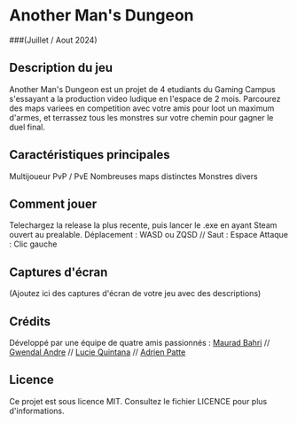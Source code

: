 # Another Man's Dungeon
###(Juillet / Aout 2024) 
## Description du jeu
Another Man's Dungeon est un projet de 4 etudiants du Gaming Campus s'essayant a la production video ludique en l'espace de 2 mois.
Parcourez des maps variees en competition avec votre amis pour loot un maximum d'armes, et terrassez tous les monstres sur votre chemin pour gagner le duel final.

## Caractéristiques principales
Multijoueur
PvP / PvE
Nombreuses maps distinctes
Monstres divers

## Comment jouer
Telechargez la release la plus recente, puis lancer le .exe en ayant Steam ouvert au prealable.
Déplacement : WASD ou ZQSD  // Saut : Espace
Attaque : Clic gauche

## Captures d'écran
(Ajoutez ici des captures d'écran de votre jeu avec des descriptions)

## Crédits
Développé par une équipe de quatre amis passionnés :
[Maurad Bahri](https://www.linkedin.com/in/maurad-bahri-2920b3265/) // [Gwendal Andre](https://www.linkedin.com/in/gwendal-andre-4a86b7253/) // [Lucie Quintana](https://www.linkedin.com/in/lucie-quintana-0174b6232/) // [Adrien Patte](https://www.linkedin.com/in/adrien-patte/)

## Licence
Ce projet est sous licence MIT. Consultez le fichier LICENCE pour plus d'informations.
